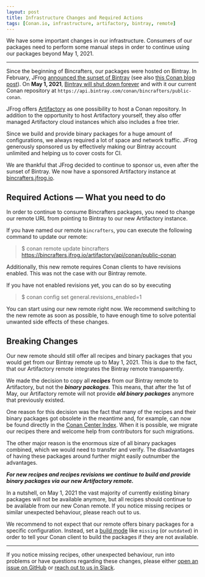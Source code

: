 ```yaml
---
layout: post
title: Infrastructure Changes and Required Actions
tags: [Conan.io, infrastructure, artifactory, bintray, remote]
---
```


We have some important changes in our infrastructure. Consumers of our packages
need to perform some manual steps in order to continue using our packages beyond
May 1, 2021.

---

Since the beginning of Bincrafters, our packages were hosted on Bintray. In
February, JFrog [announced the sunset of
Bintray](https://blog.conan.io/2021/02/05/JFrog-announces-sunset-bintray.html)
(see also [this Conan blog
post](https://blog.conan.io/2021/02/05/JFrog-announces-sunset-bintray.html)). On
**May 1, 2021**, [Bintray will shut down
forever](https://blog.conan.io/2021/03/31/Bintray-sunset-timeline.html) and with
it our current Conan repository at
`https://api.bintray.com/conan/bincrafters/public-conan`.

JFrog offers [Artifactory](https://jfrog.com/artifactory/) as one possibility to
host a Conan repository. In addition to the opportunity to host Artifactory
yourself, they also offer managed Artifactory cloud instances which also
includes a free trier.

Since we build and provide binary packages for a huge amount of configurations,
we always required a lot of space and network traffic. JFrog generously
sponsored us by effectively making our Bintray account unlimited and helping us
to cover costs for CI.

We are thankful that JFrog decided to continue to sponsor us, even after the
sunset of Bintray. We now have a sponsored Artifactory instance at
[bincrafters.jfrog.io](https://bincrafters.jfrog.io).


## Required Actions — What you need to do

In order to continue to consume Bincrafters packages, you need to change our
remote URL from pointing to Bintray to our new Artifactory instance.

If you have named our remote `bincrafters`, you can execute the following
command to update our remote:

> $ conan remote update bincrafters https://bincrafters.jfrog.io/artifactory/api/conan/public-conan


Additionally, this new remote requires Conan clients to have revisions enabled.
This was not the case with our Bintray remote.

If you have not enabled revisions yet, you can do so by executing

> $ conan config set general.revisions_enabled=1


You can start using our new remote right now. We recommend switching to the new
remote as soon as possible, to have enough time to solve potential unwanted side
effects of these changes.


## Breaking Changes

Our new remote should still offer all recipes and binary packages that you would
get from our Bintray remote up to May 1, 2021. This is due to the fact, that our
Artifactory remote integrates the Bintray remote transparently.

We made the decision to copy all _**recipes**_ from our Bintray remote to
Artifactory, but not the _**binary packages**_. This means, that after the 1st
of May, our Artifactory remote will not provide _**old binary packages**_
anymore that previously existed.

One reason for this decision was the fact that many of the recipes and their
binary packages got obsolete in the meantime and, for example, can now be found
directly in the [Conan Center
Index](https://github.com/conan-io/conan-center-index). When it is possible, we
migrate our recipes there and welcome help from contributors for such
migrations.

The other major reason is the enormous size of all binary packages combined,
which we would need to transfer and verify. The disadvantages of having these
packages around further might easily outnumber the advantages.

_**For new recipes and recipes revisions we continue to build and provide binary
packages via our new Artifactory remote.**_

In a nutshell, on May 1, 2021 the vast majority of currently existing binary
packages will not be available anymore, but all recipes should continue to be
available from our new Conan remote. If you notice missing recipes or similar
unexpected behaviour, please reach out to us.

We recommend to not expect that our remote offers binary packages for a specific
configuration. Instead, set a [build
mode](https://docs.conan.io/en/latest/mastering/policies.html) like `missing`
(or `outdated`) in order to tell your Conan client to build the packages if they
are not available.

---

If you notice missing recipes, other unexpected behaviour, run into problems or
have questions regarding these changes, please either [open an issue on
GitHub](https://github.com/bincrafters/community) or [reach out to us in
Slack](https://app.slack.com/client/T21Q22G66/C77T8CBFB).

